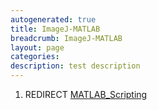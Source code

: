 ```yaml
---
autogenerated: true
title: ImageJ-MATLAB
breadcrumb: ImageJ-MATLAB
layout: page
categories: 
description: test description
---
```


1.  REDIRECT [MATLAB\_Scripting](MATLAB_Scripting "wikilink")
